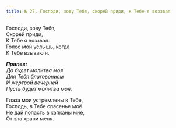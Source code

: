 ```yaml
---
title: № 27. Господи, зову Тебя, скорей приди, к Тебе я воззвал
---
```


Господи, зову Тебя,  
Скорей приди,  
К Тебе я воззвал.  
Голос мой услышь, когда  
К Тебе взываю я.

*__Припев:__  
Да будет молитва моя  
Для Тебя благовонием  
И жертвой вечерней  
Пусть будет молитва моя.*

Глаза мои устремлены к Тебе,  
Господь, в Тебе спасенье моё.  
Не дай попасть в капканы мне,  
От зла храни меня.
